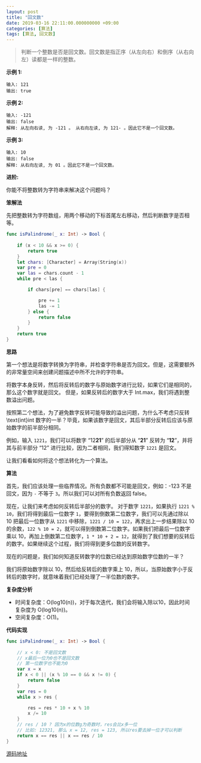 ```yaml
---
layout: post
title: "回文数"
date: 2019-03-16 22:11:00.000000000 +09:00
categories: [算法]
tags: [算法, 回文数]
---
```


> 判断一个整数是否是回文数。回文数是指正序（从左向右）和倒序（从右向左）读都是一样的整数。

**示例 1:**

```
输入: 121
输出: true
```

**示例 2:**

```
输入: -121
输出: false
解释: 从左向右读, 为 -121 。 从右向左读, 为 121- 。因此它不是一个回文数。
```

**示例 3:**

```
输入: 10
输出: false
解释: 从右向左读, 为 01 。因此它不是一个回文数。
```

**进阶:**

你能不将整数转为字符串来解决这个问题吗？

**笨解法**

先把整数转为字符数组，用两个移动的下标首尾左右移动，然后判断数字是否相等。

```swift
func isPalindrome(_ x: Int) -> Bool {
        
    if (x < 10 && x >= 0) {
        return true
    }
    let chars: [Character] = Array(String(x))
    var pre = 0
    var las = chars.count - 1
    while pre < las {

        if chars[pre] == chars[las] {

            pre += 1
            las -= 1
        } else {
            return false
        }
    }
    return true
}
```

**思路**

第一个想法是将数字转换为字符串，并检查字符串是否为回文。但是，这需要额外的非常量空间来创建问题描述中所不允许的字符串。

将数字本身反转，然后将反转后的数字与原始数字进行比较，如果它们是相同的，那么这个数字就是回文。 但是，如果反转后的数字大于 Int.max，我们将遇到整数溢出问题。

按照第二个想法，为了避免数字反转可能导致的溢出问题，为什么不考虑只反转 \text{int}int 数字的一半？毕竟，如果该数字是回文，其后半部分反转后应该与原始数字的前半部分相同。

例如，输入 `1221`，我们可以将数字 “12**21**” 的后半部分从 “**21**” 反转为 “**12**”，并将其与前半部分 “12” 进行比较，因为二者相同，我们得知数字 `1221` 是回文。

让我们看看如何将这个想法转化为一个算法。

**算法**

首先，我们应该处理一些临界情况。所有负数都不可能是回文，例如：-123 不是回文，因为 `-` 不等于 `3`。所以我们可以对所有负数返回 false。

现在，让我们来考虑如何反转后半部分的数字。 对于数字 `1221`，如果执行 `1221 % 10`，我们将得到最后一位数字 `1`，要得到倒数第二位数字，我们可以先通过除以 10 把最后一位数字从 `1221` 中移除，`1221 / 10 = 122`，再求出上一步结果除以 10 的余数，`122 % 10 = 2`，就可以得到倒数第二位数字。如果我们把最后一位数字乘以 10，再加上倒数第二位数字，`1 * 10 + 2 = 12`，就得到了我们想要的反转后的数字。如果继续这个过程，我们将得到更多位数的反转数字。

现在的问题是，我们如何知道反转数字的位数已经达到原始数字位数的一半？

我们将原始数字除以 10，然后给反转后的数字乘上 10，所以，当原始数字小于反转后的数字时，就意味着我们已经处理了一半位数的数字。

**复杂度分析**

- 时间复杂度：O(log10(n))，对于每次迭代，我们会将输入除以10，因此时间复杂度为 O(log10(n))。
- 空间复杂度：O(1)。

**代码实现**

```swift
func isPalindrome(_ x: Int) -> Bool {
        
    // x < 0: 不是回文数
    // x最后一位为0也不是回文数
    // 第一位数字也不能为0
    var x = x
    if x < 0 || (x % 10 == 0 && x != 0) {
        return false
    }
    var res = 0
    while x > res {

        res = res * 10 + x % 10
        x /= 10
    }
    // res / 10 ? 因为x的位数g为奇数时，res会比x多一位
    // 比如: 12321, 那么 x = 12, res = 123, 所以res要去掉一位才可以判断
    return x == res || x == res / 10
}
```

[源码地址](https://github.com/Jovins/Algorithm)